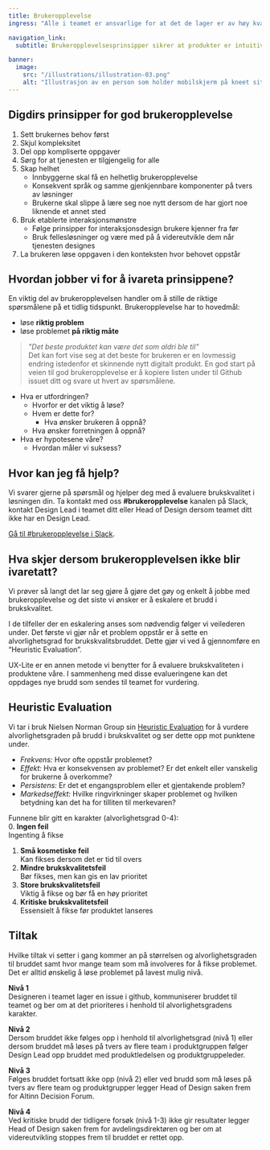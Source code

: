 ```yaml
---
title: Brukeropplevelse
ingress: "Alle i teamet er ansvarlige for at det de lager er av høy kvalitet og har en god iboende brukeropplevelse. Denne siden har som formål å gjøre det enkelt for deg å følge prinsipper og beste praksis for god brukeropplevelse."

navigation_link:
  subtitle: Brukeropplevelsesprinsipper sikrer at produkter er intuitive og effektive.

banner:
  image:
    src: "/illustrations/illustration-03.png"
    alt: "Illustrasjon av en person som holder mobilskjerm på kneet sitt"
---
```


## Digdirs prinsipper for god brukeropplevelse

1. Sett brukernes behov først
2. Skjul kompleksitet
3. Del opp kompliserte oppgaver
4. Sørg for at tjenesten er tilgjengelig for alle
5. Skap helhet
   - Innbyggerne skal få en helhetlig brukeropplevelse
   - Konsekvent språk og samme gjenkjennbare komponenter på tvers av løsninger
   - Brukerne skal slippe å lære seg noe nytt dersom de har gjort noe liknende et annet sted
6. Bruk etablerte interaksjonsmønstre
   - Følge prinsipper for interaksjonsdesign brukere kjenner fra før
   - Bruk fellesløsninger og være med på å videreutvikle dem når tjenesten designes
7. La brukeren løse oppgaven i den konteksten hvor behovet oppstår


## Hvordan jobber vi for å ivareta prinsippene?

En viktig del av brukeropplevelsen handler om å stille de riktige spørsmålene på et tidlig tidspunkt. Brukeropplevelse har to hovedmål:
- løse **riktig problem**
- løse problemet **på riktig måte**

> *"Det beste produktet kan være det som aldri ble til"*  
Det kan fort vise seg at det beste for brukeren er en lovmessig endring istedenfor et skinnende nytt digitalt produkt. En god start på veien til god brukeropplevelse er å kopiere listen under til Github issuet ditt og svare ut hvert av spørsmålene.


- Hva er utfordringen?
  - Hvorfor er det viktig å løse?
  - Hvem er dette for?
    - Hva ønsker brukeren å oppnå?
  - Hva ønsker forretningen å oppnå?
- Hva er hypotesene våre?
  - Hvordan måler vi suksess?

## Hvor kan jeg få hjelp?

Vi svarer gjerne på spørsmål og hjelper deg med å evaluere brukskvalitet i løsningen din. Ta kontakt med oss **#brukeropplevelse** kanalen på Slack, kontakt Design Lead i teamet ditt eller Head of Design dersom teamet ditt ikke har en Design Lead.

[Gå til #brukeropplevelse i Slack](https://digdir.slack.com/archives/C078W5KQTAT).

## Hva skjer dersom brukeropplevelsen ikke blir ivaretatt?

Vi prøver så langt det lar seg gjøre å gjøre det gøy og enkelt å jobbe med brukeropplevelse og det siste vi ønsker er å eskalere et brudd i brukskvalitet. 

I de tilfeller der en eskalering anses som nødvendig følger vi veilederen under. Det første vi gjør når et problem oppstår er å sette en alvorlighetsgrad for brukskvalitsbruddet. Dette gjør vi ved å gjennomføre en “Heuristic Evaluation”.

UX-Lite er en annen metode vi benytter for å evaluere brukskvaliteten i produktene våre. I sammenheng med disse evalueringene kan det  oppdages nye brudd som sendes til teamet for vurdering.

## Heuristic Evaluation

Vi tar i bruk Nielsen Norman Group sin [Heuristic Evaluation](https://www.nngroup.com/articles/how-to-rate-the-severity-of-usability-problems/) for å vurdere  alvorlighetsgraden på brudd i brukskvalitet og ser dette opp mot punktene under.

- *Frekvens:* Hvor ofte oppstår problemet?
- *Effekt:* Hva er konsekvensen av problemet? Er det enkelt eller vanskelig for brukerne å overkomme?
- *Persistens:* Er det et engangsproblem eller et gjentakende problem?
- *Markedseffekt:* Hvilke ringvirkninger skaper problemet og hvilken betydning kan det ha for tilliten til merkevaren?

Funnene blir gitt en karakter (alvorlighetsgrad 0-4):  
0. **Ingen feil**  
Ingenting å fikse  
1. **Små kosmetiske feil**  
Kan fikses dersom det er tid til overs  
2. **Mindre brukskvalitetsfeil**  
Bør fikses, men kan gis en lav prioritet  
3. **Store brukskvalitetsfeil**  
Viktig å fikse og bør få en høy prioritet  
4. **Kritiske brukskvalitetsfeil**  
Essensielt å fikse før produktet lanseres  

## Tiltak

Hvilke tiltak vi setter i gang kommer an på størrelsen og alvorlighetsgraden til bruddet samt hvor mange team som må involveres for å fikse problemet. Det er alltid ønskelig å løse problemet på lavest mulig nivå.

**Nivå 1**  
Designeren i teamet lager en issue i github, kommuniserer bruddet til teamet og ber om at det prioriteres i henhold til alvorlighetsgradens karakter.

**Nivå 2**  
Dersom bruddet ikke følges opp i henhold til alvorlighetsgrad (nivå 1) eller dersom bruddet må løses på tvers av flere team i produktgruppen følger Design Lead opp bruddet med produktledelsen og produktgruppeleder.

**Nivå 3**  
Følges bruddet fortsatt ikke opp (nivå 2) eller ved brudd som må løses på tvers av flere team og produktgrupper legger Head of Design saken frem for Altinn Decision Forum.

**Nivå 4**  
Ved kritiske brudd der tidligere forsøk (nivå 1-3) ikke gir resultater legger Head of Design saken frem for avdelingsdirektøren og ber om at videreutvikling stoppes frem til bruddet er rettet opp.